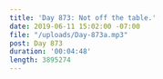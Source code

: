 ```yaml
---
title: 'Day 873: Not off the table.'
date: 2019-06-11 15:02:00 -07:00
file: "/uploads/Day-873a.mp3"
post: Day 873
duration: '00:04:48'
length: 3895274
---
```


